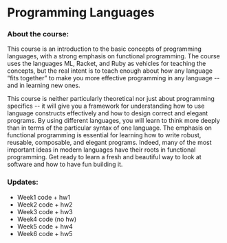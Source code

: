 # Programming Languages


### About the course: 

This course is an introduction to the basic concepts of programming languages, with a 
strong emphasis on functional programming. The course uses the languages ML, Racket, 
and Ruby as vehicles for teaching the concepts, but the real intent is to teach enough 
about how any language “fits together” to make you more effective programming in any 
language -- and in learning new ones.

This course is neither particularly theoretical nor just about programming specifics -- 
it will give you a framework for understanding how to use language constructs 
effectively and how to design correct and elegant programs. By using different 
languages, you will learn to think more deeply than in terms of the particular syntax 
of one language. The emphasis on functional programming is essential for learning how 
to write robust, reusable, composable, and elegant programs. Indeed, many of the most 
important ideas in modern languages have their roots in functional programming. 
Get ready to learn a fresh and beautiful way to look at software and how to have fun 
building it.

### Updates:
* Week1 code + hw1
* Week2 code + hw2
* Week3 code + hw3
* Week4 code (no hw)
* Week5 code + hw4
* Week6 code + hw5
